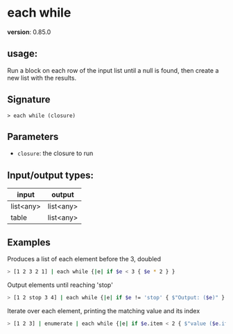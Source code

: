 # each while

**version**: 0.85.0

## **usage**:

Run a block on each row of the input list until a null is found, then create a new list with the results.

## Signature

`> each while (closure)`

## Parameters

- `closure`: the closure to run

## Input/output types:

| input       | output      |
| ----------- | ----------- |
| list\<any\> | list\<any\> |
| table       | list\<any\> |

## Examples

Produces a list of each element before the 3, doubled

```bash
> [1 2 3 2 1] | each while {|e| if $e < 3 { $e * 2 } }
```

Output elements until reaching 'stop'

```bash
> [1 2 stop 3 4] | each while {|e| if $e != 'stop' { $"Output: ($e)" } }
```

Iterate over each element, printing the matching value and its index

```bash
> [1 2 3] | enumerate | each while {|e| if $e.item < 2 { $"value ($e.item) at ($e.index)!"} }
```
